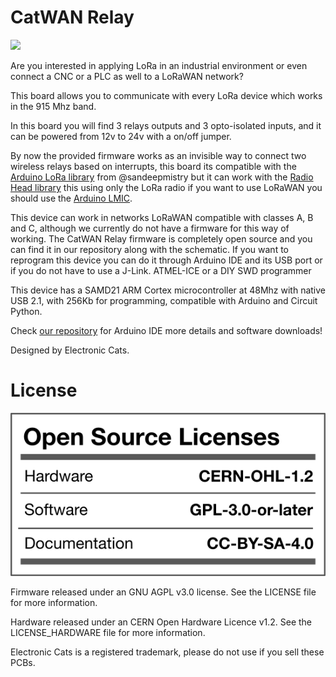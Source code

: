 # CatWAN Relay


<a href="https://electroniccats.com/store/catwan-relay-board/">
  <img src="https://electroniccats.com/wp-content/uploads/badge_store.png" height="104" />
</a>

Are you interested in applying LoRa in an industrial environment or even connect a CNC or a PLC as well to a LoRaWAN network? 

This board allows you to communicate with every LoRa device which works in the 915 Mhz band.

In this board you will find 3 relays outputs and 3 opto-isolated inputs, and it can be powered from 12v to 24v with a on/off jumper.

By now the provided firmware works as an invisible way to connect two wireless relays based on interrupts, this board its compatible with the [Arduino LoRa library](https://github.com/sandeepmistry/arduino-LoRa) from @sandeepmistry but it can work with the [Radio Head library](https://www.airspayce.com/mikem/arduino/RadioHead/) this using only the LoRa radio if you want to use LoRaWAN you should use the [Arduino LMIC](https://github.com/matthijskooijman/arduino-lmic/tree/non-avr-printf).

This device can work in networks LoRaWAN compatible with classes A, B and C, although we currently do not have a firmware for this way of working. The CatWAN Relay firmware is completely open source and you can find it in our repository along with the schematic. If you want to reprogram this device you can do it through Arduino IDE and its USB port or if you do not have to use a J-Link. ATMEL-ICE or a DIY SWD programmer

This device has a SAMD21 ARM Cortex microcontroller at 48Mhz with native USB 2.1, with 256Kb for programming, compatible with Arduino and Circuit Python.

Check [our repository](https://github.com/ElectronicCats/Arduino_Boards_Index) for Arduino IDE more details and software downloads!

Designed by Electronic Cats.
# License 

![OpenSourceLicense](https://github.com/ElectronicCats/AjoloteBoard/raw/master/OpenSourceLicense.png)

Firmware released under an GNU AGPL v3.0 license. See the LICENSE file for more information.

Hardware released under an CERN Open Hardware Licence v1.2. See the LICENSE_HARDWARE file for more information.

Electronic Cats is a registered trademark, please do not use if you sell these PCBs.
